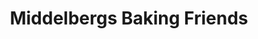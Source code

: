 ---
title: "Middelbergs Baking Friends"
url: /dissen-am-teutoburger-wald/middelbergs-baking-friends/
shop: Bäckerei
---